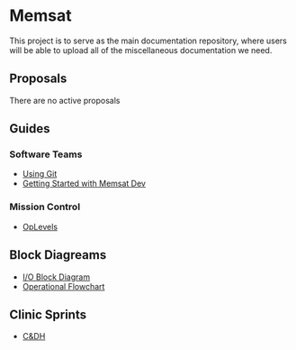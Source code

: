 # Memsat
This project is to serve as the main documentation repository, where users will
be able to upload all of the miscellaneous documentation we need.

## Proposals
There are no active proposals

## Guides
### Software Teams
* [Using Git](https://docs.google.com/a/students.rowan.edu/document/d/1tuC7MlWZ83l_VBkFQ9hiKSx7mCKuGQ1wbwl-DalNa9o/edit?usp=sharing)
* [Getting Started with Memsat Dev](https://docs.google.com/a/students.rowan.edu/document/d/14Da2Cp1PZNV_6lmGKbYFSL_Ypj3C9aN1vs76cZzNY7g/edit?usp=sharing)

### Mission Control
* [OpLevels](https://docs.google.com/a/students.rowan.edu/document/d/1I18d4sMjqIMSa2S6AS4T-BJmCTkAgoT45a_qulJ7Idw/edit?usp=sharing)

## Block Diagreams
* [I/O Block Diagram](https://docs.google.com/a/students.rowan.edu/drawings/d/1sm59Qc7TzmgyOBO_lEW8zQVtAoxF8rOmZn3pJGY66bU/edit?usp=sharing)
* [Operational Flowchart](https://docs.google.com/a/students.rowan.edu/drawings/d/1M5JsotbcaR52co2gEA1zjdUIFmNEnIdNiX4gRemHAdw/edit?usp=sharing)

## Clinic Sprints
* [C&DH](https://docs.google.com/a/students.rowan.edu/document/d/1Q--C1djnWGNrP12Xm5bylCdKIUs69n2yxW05JkS874U/edit?usp=sharing)